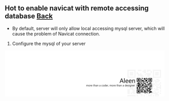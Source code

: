 ## Hot to enable navicat with remote accessing database [Back](./qa.md)

- By default, server will only allow local accessing mysql server, which will cause the problem of Navicat connection.

1. Configure the mysql of your server

<a href="http://aleen42.github.io/" target="_blank" ><img src="./../pic/tail.gif"></a>
